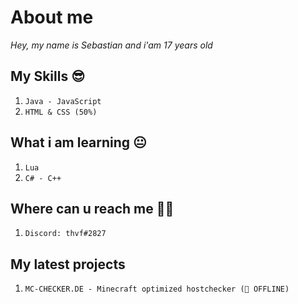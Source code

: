 # About me

*Hey, my name is Sebastian and i'am 17 years old*





## My Skills 😎

1. `Java - JavaScript`
2. `HTML & CSS (50%)`

## What i am learning 😐

1. `Lua`
2. `C# - C++`

## Where can u reach me 🤷‍♂️

1. `Discord: thvf#2827`


## My latest projects

1. `MC-CHECKER.DE - Minecraft optimized hostchecker (🔴 OFFLINE)`
